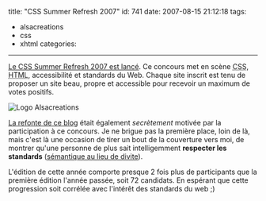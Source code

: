 title: "CSS Summer Refresh 2007"
id: 741
date: 2007-08-15 21:12:18
tags:
- alsacreations
- css
- xhtml
categories:

---

[Le CSS Summer Refresh 2007 est lancé](http://blog.alsacreations.com/2007/08/14/378-cascading-stylesheet-summer-refresh-2007-les-votes). Ce concours met en scène <acronym title="Cascading Style Sheet">CSS</acronym>, <acronym title="HyperText Markup Language">HTML</acronym>, accessibilité et standards du Web. Chaque site inscrit est tenu de proposer un site beau, propre et accessible pour recevoir un maximum de votes positifs.

<!-- more -->

![Logo Alsacreations](/images/2007/08/logo-alsacreations.gif)


[La refonte de ce blog](https://oncletom.io/2007/07/27/blog-nouveau-look/) était également _secrètement_ motivée par la participation à ce concours. Je ne brigue pas la première place, loin de là, mais c'est là une occasion de tirer un bout de la couverture vers moi, de montrer qu'une personne de plus sait intelligemment **respecter les standards** ([sémantique au lieu de divite](http://openweb.eu.org/articles/respecter_semantique/)).

L'édition de cette année comporte presque 2 fois plus de participants que la première édition l'année passée, soit 72 candidats. En espérant que cette progression soit corrélée avec l'intérêt des standards du web ;)